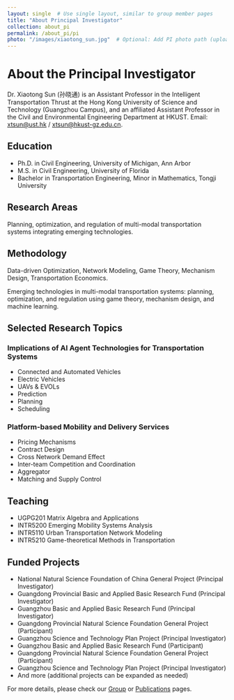 ```yaml
---
layout: single  # Use single layout, similar to group member pages
title: "About Principal Investigator"
collection: about_pi
permalink: /about_pi/pi
photo: "/images/xiaotong_sun.jpg"  # Optional: Add PI photo path (upload the image if needed)
---
```


# About the Principal Investigator

Dr. Xiaotong Sun (孙晓通) is an Assistant Professor in the Intelligent Transportation Thrust at the Hong Kong University of Science and Technology (Guangzhou Campus), and an affiliated Assistant Professor in the Civil and Environmental Engineering Department at HKUST. Email: xtsun@ust.hk / xtsun@hkust-gz.edu.cn.

## Education
- Ph.D. in Civil Engineering, University of Michigan, Ann Arbor
- M.S. in Civil Engineering, University of Florida
- Bachelor in Transportation Engineering, Minor in Mathematics, Tongji University

## Research Areas
Planning, optimization, and regulation of multi-modal transportation systems integrating emerging technologies.

## Methodology
Data-driven Optimization, Network Modeling, Game Theory, Mechanism Design, Transportation Economics.

Emerging technologies in multi-modal transportation systems: planning, optimization, and regulation using game theory, mechanism design, and machine learning.

## Selected Research Topics
### Implications of AI Agent Technologies for Transportation Systems
- Connected and Automated Vehicles
- Electric Vehicles
- UAVs & EVOLs
- Prediction
- Planning
- Scheduling

### Platform-based Mobility and Delivery Services
- Pricing Mechanisms
- Contract Design
- Cross Network Demand Effect
- Inter-team Competition and Coordination
- Aggregator
- Matching and Supply Control

## Teaching
- UGPG201 Matrix Algebra and Applications
- INTR5200 Emerging Mobility Systems Analysis
- INTR5110 Urban Transportation Network Modeling
- INTR5210 Game-theoretical Methods in Transportation

## Funded Projects
- National Natural Science Foundation of China General Project (Principal Investigator)
- Guangdong Provincial Basic and Applied Basic Research Fund (Principal Investigator)
- Guangzhou Basic and Applied Basic Research Fund (Principal Investigator)
- Guangdong Provincial Natural Science Foundation General Project (Participant)
- Guangzhou Science and Technology Plan Project (Principal Investigator)
- Guangzhou Basic and Applied Basic Research Fund (Participant)
- Guangdong Provincial Natural Science Foundation General Project (Participant)
- Guangzhou Science and Technology Plan Project (Principal Investigator)
- And more (additional projects can be expanded as needed)

For more details, please check our [Group](/group/) or [Publications](/publications/) pages.
